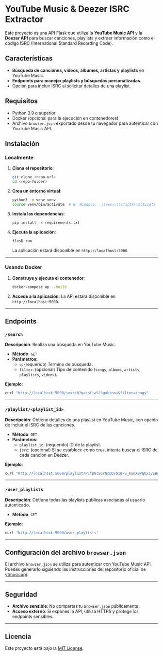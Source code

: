 # YouTube Music & Deezer ISRC Extractor

Este proyecto es una API Flask que utiliza la **YouTube Music API** y la **Deezer API** para buscar canciones, playlists y extraer información como el código ISRC (International Standard Recording Code).

## Características

- **Búsqueda de canciones, videos, álbumes, artistas y playlists** en YouTube Music.
- **Endpoints para manejar playlists y búsquedas personalizadas**.
- Opción para incluir ISRC al solicitar detalles de una playlist.

## Requisitos

- Python 3.9 o superior
- Docker (opcional para la ejecución en contenedores)
- Archivo `browser.json` exportado desde tu navegador para autenticar con YouTube Music API.

## Instalación

### Localmente

1. **Clona el repositorio**:
   ```bash
   git clone <repo-url>
   cd <repo-folder>
   ```

2. **Crea un entorno virtual**:
   ```bash
   python3 -m venv venv
   source venv/bin/activate  # En Windows: .\\venv\\Scripts\\activate
   ```

3. **Instala las dependencias**:
   ```bash
   pip install -r requirements.txt
   ```

4. **Ejecuta la aplicación**:
   ```bash
   flask run
   ```

   La aplicación estará disponible en `http://localhost:5000`.

---

### Usando Docker

1. **Construye y ejecuta el contenedor**:
   ```bash
   docker-compose up --build
   ```

2. **Accede a la aplicación**:
   La API estará disponible en `http://localhost:5000`.

---

## Endpoints

### `/search`
**Descripción**: Realiza una búsqueda en YouTube Music.

- **Método**: `GET`
- **Parámetros**:
  - `q`: (requerido) Término de búsqueda.
  - `filter`: (opcional) Tipo de contenido (`songs`, `albums`, `artists`, `playlists`, `videos`).

**Ejemplo**:
```bash
curl "http://localhost:5000/search?q=sofia%20gabanna&filter=songs"
```

---

### `/playlist/<playlist_id>`
**Descripción**: Obtiene detalles de una playlist en YouTube Music, con opción de incluir el ISRC de las canciones.

- **Método**: `GET`
- **Parámetros**:
  - `playlist_id`: (requerido) ID de la playlist.
  - `isrc`: (opcional) Si se establece como `true`, intenta buscar el ISRC de cada canción en Deezer.

**Ejemplo**:
```bash
curl "http://localhost:5000/playlist/PLfpNc9SrNdDDvb10-w_RunX9Pq0xJvSBq?isrc=true"
```

---

### `/user_playlists`
**Descripción**: Obtiene todas las playlists públicas asociadas al usuario autenticado.

- **Método**: `GET`

**Ejemplo**:
```bash
curl "http://localhost:5000/user_playlists"
```

---

## Configuración del archivo `browser.json`

El archivo `browser.json` se utiliza para autenticar con YouTube Music API. Puedes generarlo siguiendo las instrucciones del repositorio oficial de [ytmusicapi](https://ytmusicapi.readthedocs.io/en/latest/setup.html).

---

## Seguridad

- **Archivo sensible**: No compartas tu `browser.json` públicamente.
- **Acceso externo**: Si expones la API, utiliza HTTPS y protege los endpoints sensibles.

---

## Licencia

Este proyecto está bajo la [MIT License](LICENSE).
